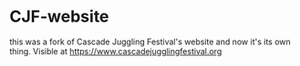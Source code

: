 # CJF-website
this was a fork of Cascade Juggling Festival's website and now it's its own thing. Visible at https://www.cascadejugglingfestival.org
